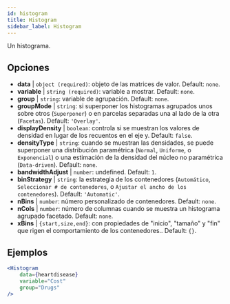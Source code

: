 ```yaml
---
id: histogram
title: Histogram
sidebar_label: Histogram
---
```


Un histograma.

## Opciones

* __data__ | `object (required)`: objeto de las matrices de valor. Default: `none`.
* __variable__ | `string (required)`: variable a mostrar. Default: `none`.
* __group__ | `string`: variable de agrupación. Default: `none`.
* __groupMode__ | `string`: si superponer los histogramas agrupados unos sobre otros (`Superponer`) o en parcelas separadas una al lado de la otra (`Facetas`). Default: `'Overlay'`.
* __displayDensity__ | `boolean`: controla si se muestran los valores de densidad en lugar de los recuentos en el eje y. Default: `false`.
* __densityType__ | `string`: cuando se muestran las densidades, se puede superponer una distribución paramétrica (`Normal`, `Uniforme`, o `Exponencial`) o una estimación de la densidad del núcleo no paramétrica (`Data-driven`). Default: `none`.
* __bandwidthAdjust__ | `number`: undefined. Default: `1`.
* __binStrategy__ | `string`: la estrategia de los contenedores (`Automático`, `Seleccionar # de contenedores`, o `Ajustar el ancho de los contenedores`). Default: `'Automatic'`.
* __nBins__ | `number`: número personalizado de contenedores. Default: `none`.
* __nCols__ | `number`: número de columnas cuando se muestra un histograma agrupado facetado. Default: `none`.
* __xBins__ | `{start,size,end}`: con propiedades de "inicio", "tamaño" y "fin" que rigen el comportamiento de los contenedores.. Default: `{}`.


## Ejemplos

```jsx live
<Histogram 
    data={heartdisease} 
    variable="Cost"
    group="Drugs"
/>
```

